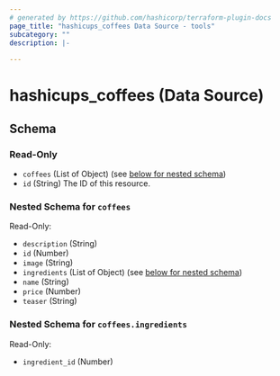```yaml
---
# generated by https://github.com/hashicorp/terraform-plugin-docs
page_title: "hashicups_coffees Data Source - tools"
subcategory: ""
description: |-
  
---
```


# hashicups_coffees (Data Source)





<!-- schema generated by tfplugindocs -->
## Schema

### Read-Only

- `coffees` (List of Object) (see [below for nested schema](#nestedatt--coffees))
- `id` (String) The ID of this resource.

<a id="nestedatt--coffees"></a>
### Nested Schema for `coffees`

Read-Only:

- `description` (String)
- `id` (Number)
- `image` (String)
- `ingredients` (List of Object) (see [below for nested schema](#nestedobjatt--coffees--ingredients))
- `name` (String)
- `price` (Number)
- `teaser` (String)

<a id="nestedobjatt--coffees--ingredients"></a>
### Nested Schema for `coffees.ingredients`

Read-Only:

- `ingredient_id` (Number)


